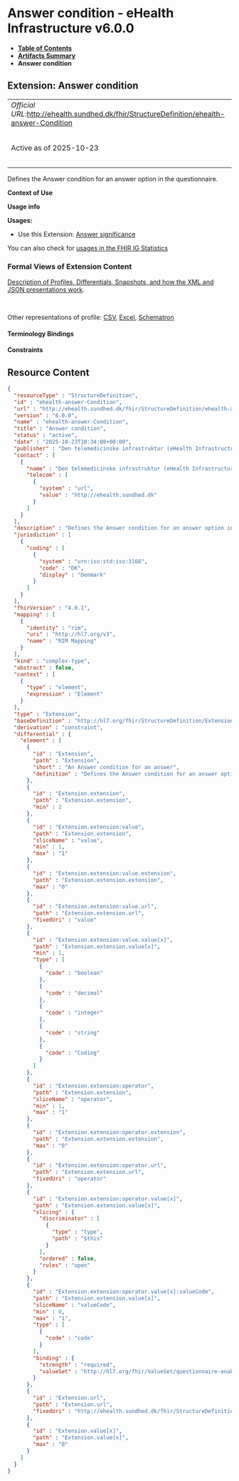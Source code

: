 # Answer condition - eHealth Infrastructure v6.0.0

* [**Table of Contents**](toc.md)
* [**Artifacts Summary**](artifacts.md)
* **Answer condition**

## Extension: Answer condition 

| | |
| :--- | :--- |
| *Official URL*:http://ehealth.sundhed.dk/fhir/StructureDefinition/ehealth-answer-Condition | *Version*:6.0.0 |
| Active as of 2025-10-23 | *Computable Name*:ehealth-answer-Condition |

Defines the Answer condition for an answer option in the questionnaire.

**Context of Use**

**Usage info**

**Usages:**

* Use this Extension: [Answer significance](StructureDefinition-ehealth-questionnaire-answerSignificance.md)

You can also check for [usages in the FHIR IG Statistics](https://packages2.fhir.org/xig/dk.ehealth.sundhed.fhir.ig.core|current/StructureDefinition/ehealth-answer-Condition)

### Formal Views of Extension Content

 [Description of Profiles, Differentials, Snapshots, and how the XML and JSON presentations work](http://build.fhir.org/ig/FHIR/ig-guidance/readingIgs.html#structure-definitions). 

 

Other representations of profile: [CSV](StructureDefinition-ehealth-answer-Condition.csv), [Excel](StructureDefinition-ehealth-answer-Condition.xlsx), [Schematron](StructureDefinition-ehealth-answer-Condition.sch) 

#### Terminology Bindings

#### Constraints



## Resource Content

```json
{
  "resourceType" : "StructureDefinition",
  "id" : "ehealth-answer-Condition",
  "url" : "http://ehealth.sundhed.dk/fhir/StructureDefinition/ehealth-answer-Condition",
  "version" : "6.0.0",
  "name" : "ehealth-answer-Condition",
  "title" : "Answer condition",
  "status" : "active",
  "date" : "2025-10-23T10:34:08+00:00",
  "publisher" : "Den telemedicinske infrastruktur (eHealth Infrastructure)",
  "contact" : [
    {
      "name" : "Den telemedicinske infrastruktur (eHealth Infrastructure)",
      "telecom" : [
        {
          "system" : "url",
          "value" : "http://ehealth.sundhed.dk"
        }
      ]
    }
  ],
  "description" : "Defines the Answer condition for an answer option in the questionnaire.",
  "jurisdiction" : [
    {
      "coding" : [
        {
          "system" : "urn:iso:std:iso:3166",
          "code" : "DK",
          "display" : "Denmark"
        }
      ]
    }
  ],
  "fhirVersion" : "4.0.1",
  "mapping" : [
    {
      "identity" : "rim",
      "uri" : "http://hl7.org/v3",
      "name" : "RIM Mapping"
    }
  ],
  "kind" : "complex-type",
  "abstract" : false,
  "context" : [
    {
      "type" : "element",
      "expression" : "Element"
    }
  ],
  "type" : "Extension",
  "baseDefinition" : "http://hl7.org/fhir/StructureDefinition/Extension",
  "derivation" : "constraint",
  "differential" : {
    "element" : [
      {
        "id" : "Extension",
        "path" : "Extension",
        "short" : "An Answer condition for an answer",
        "definition" : "Defines the Answer condition for an answer option in the questionnaire."
      },
      {
        "id" : "Extension.extension",
        "path" : "Extension.extension",
        "min" : 2
      },
      {
        "id" : "Extension.extension:value",
        "path" : "Extension.extension",
        "sliceName" : "value",
        "min" : 1,
        "max" : "1"
      },
      {
        "id" : "Extension.extension:value.extension",
        "path" : "Extension.extension.extension",
        "max" : "0"
      },
      {
        "id" : "Extension.extension:value.url",
        "path" : "Extension.extension.url",
        "fixedUri" : "value"
      },
      {
        "id" : "Extension.extension:value.value[x]",
        "path" : "Extension.extension.value[x]",
        "min" : 1,
        "type" : [
          {
            "code" : "boolean"
          },
          {
            "code" : "decimal"
          },
          {
            "code" : "integer"
          },
          {
            "code" : "string"
          },
          {
            "code" : "Coding"
          }
        ]
      },
      {
        "id" : "Extension.extension:operator",
        "path" : "Extension.extension",
        "sliceName" : "operator",
        "min" : 1,
        "max" : "1"
      },
      {
        "id" : "Extension.extension:operator.extension",
        "path" : "Extension.extension.extension",
        "max" : "0"
      },
      {
        "id" : "Extension.extension:operator.url",
        "path" : "Extension.extension.url",
        "fixedUri" : "operator"
      },
      {
        "id" : "Extension.extension:operator.value[x]",
        "path" : "Extension.extension.value[x]",
        "slicing" : {
          "discriminator" : [
            {
              "type" : "type",
              "path" : "$this"
            }
          ],
          "ordered" : false,
          "rules" : "open"
        }
      },
      {
        "id" : "Extension.extension:operator.value[x]:valueCode",
        "path" : "Extension.extension.value[x]",
        "sliceName" : "valueCode",
        "min" : 0,
        "max" : "1",
        "type" : [
          {
            "code" : "code"
          }
        ],
        "binding" : {
          "strength" : "required",
          "valueSet" : "http://hl7.org/fhir/ValueSet/questionnaire-enable-operator"
        }
      },
      {
        "id" : "Extension.url",
        "path" : "Extension.url",
        "fixedUri" : "http://ehealth.sundhed.dk/fhir/StructureDefinition/ehealth-answer-Condition"
      },
      {
        "id" : "Extension.value[x]",
        "path" : "Extension.value[x]",
        "max" : "0"
      }
    ]
  }
}

```
